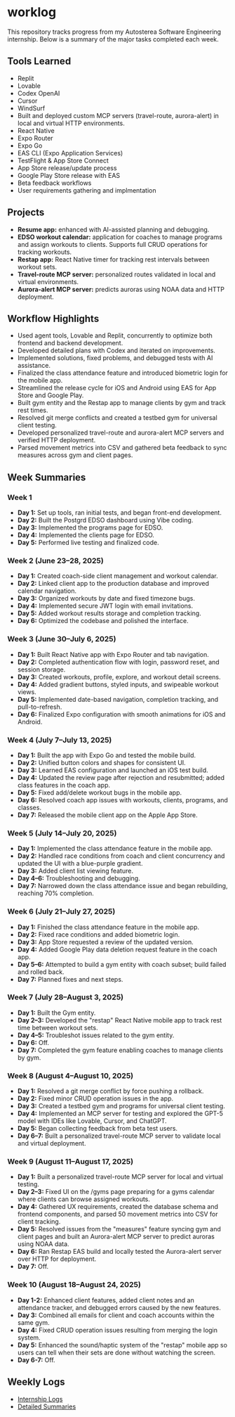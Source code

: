 # worklog

This repository tracks progress from my Autosterea Software Engineering internship. Below is a summary of the major tasks completed each week.

## Tools Learned
- Replit
- Lovable
- Codex OpenAI
- Cursor
- WindSurf
- Built and deployed custom MCP servers (travel-route, aurora-alert) in local and virtual HTTP environments.
- React Native
- Expo Router
- Expo Go
- EAS CLI (Expo Application Services)
- TestFlight & App Store Connect
- App Store release/update process
- Google Play Store release with EAS
- Beta feedback workflows
- User requirements gathering and implmentation

## Projects
- **Resume app:** enhanced with AI-assisted planning and debugging.
- **EDSO workout calendar:** application for coaches to manage programs and assign workouts to clients. Supports full CRUD operations for tracking workouts.
- **Restap app:** React Native timer for tracking rest intervals between workout sets.
- **Travel-route MCP server:** personalized routes validated in local and virtual environments.
- **Aurora-alert MCP server:** predicts auroras using NOAA data and HTTP deployment.

## Workflow Highlights
- Used agent tools, Lovable and Replit, concurrently to optimize both frontend and backend development.
- Developed detailed plans with Codex and iterated on improvements.
- Implemented solutions, fixed problems, and debugged tests with AI assistance.
- Finalized the class attendance feature and introduced biometric login for the mobile app.
- Streamlined the release cycle for iOS and Android using EAS for App Store and Google Play.
- Built gym entity and the Restap app to manage clients by gym and track rest times.
- Resolved git merge conflicts and created a testbed gym for universal client testing.
- Developed personalized travel-route and aurora-alert MCP servers and verified HTTP deployment.
- Parsed movement metrics into CSV and gathered beta feedback to sync measures across gym and client pages.

## Week Summaries

### Week 1
- **Day 1:** Set up tools, ran initial tests, and began front-end development.
- **Day 2:** Built the Postgrd EDSO dashboard using Vibe coding.
- **Day 3:** Implemented the programs page for EDSO.
- **Day 4:** Implemented the clients page for EDSO.
- **Day 5:** Performed live testing and finalized code.

### Week 2 (June 23–28, 2025)
- **Day 1:** Created coach-side client management and workout calendar.
- **Day 2:** Linked client app to the production database and improved calendar navigation.
- **Day 3:** Organized workouts by date and fixed timezone bugs.
- **Day 4:** Implemented secure JWT login with email invitations.
- **Day 5:** Added workout results storage and completion tracking.
- **Day 6:** Optimized the codebase and polished the interface.

### Week 3 (June 30–July 6, 2025)
- **Day 1:** Built React Native app with Expo Router and tab navigation.
- **Day 2:** Completed authentication flow with login, password reset, and session storage.
- **Day 3:** Created workouts, profile, explore, and workout detail screens.
- **Day 4:** Added gradient buttons, styled inputs, and swipeable workout views.
- **Day 5:** Implemented date-based navigation, completion tracking, and pull-to-refresh.
- **Day 6:** Finalized Expo configuration with smooth animations for iOS and Android.

### Week 4 (July 7–July 13, 2025)
- **Day 1:** Built the app with Expo Go and tested the mobile build.
- **Day 2:** Unified button colors and shapes for consistent UI.
- **Day 3:** Learned EAS configuration and launched an iOS test build.
- **Day 4:** Updated the review page after rejection and resubmitted; added class features in the coach app.
- **Day 5:** Fixed add/delete workout bugs in the mobile app.
- **Day 6:** Resolved coach app issues with workouts, clients, programs, and classes.
- **Day 7:** Released the mobile client app on the Apple App Store.

### Week 5 (July 14–July 20, 2025)
- **Day 1:** Implemented the class attendance feature in the mobile app.
- **Day 2:** Handled race conditions from coach and client concurrency and updated the UI with a blue-purple gradient.
- **Day 3:** Added client list viewing feature.
- **Day 4–6:** Troubleshooting and debugging.
- **Day 7:** Narrowed down the class attendance issue and began rebuilding, reaching 70% completion.

### Week 6 (July 21–July 27, 2025)
- **Day 1:** Finished the class attendance feature in the mobile app.
- **Day 2:** Fixed race conditions and added biometric login.
- **Day 3:** App Store requested a review of the updated version.
- **Day 4:** Added Google Play data deletion request feature in the coach app.
- **Day 5–6:** Attempted to build a gym entity with coach subset; build failed and rolled back.
- **Day 7:** Planned fixes and next steps.

### Week 7 (July 28–August 3, 2025)
- **Day 1:** Built the Gym entity.
- **Day 2–3:** Developed the "restap" React Native mobile app to track rest time between workout sets.
- **Day 4–5:** Troubleshot issues related to the gym entity.
- **Day 6:** Off.
- **Day 7:** Completed the gym feature enabling coaches to manage clients by gym.

### Week 8 (August 4–August 10, 2025)
- **Day 1:** Resolved a git merge conflict by force pushing a rollback.
- **Day 2:** Fixed minor CRUD operation issues in the app.
- **Day 3:** Created a testbed gym and programs for universal client testing.
- **Day 4:** Implemented an MCP server for testing and explored the GPT-5 model with IDEs like Lovable, Cursor, and ChatGPT.
- **Day 5:** Began collecting feedback from beta test users.
- **Day 6–7:** Built a personalized travel-route MCP server to validate local and virtual deployment.

### Week 9 (August 11–August 17, 2025)
- **Day 1:** Built a personalized travel-route MCP server for local and virtual testing.
- **Day 2–3:** Fixed UI on the /gyms page preparing for a gyms calendar where clients can browse assigned workouts.
- **Day 4:** Gathered UX requirements, created the database schema and frontend components, and parsed 50 movement metrics into CSV for client tracking.
- **Day 5:** Resolved issues from the "measures" feature syncing gym and client pages and built an Aurora-alert MCP server to predict auroras using NOAA data.
- **Day 6:** Ran Restap EAS build and locally tested the Aurora-alert server over HTTP for deployment.
- **Day 7:** Off.
### Week 10 (August 18–August 24, 2025)
- **Day 1-2:** Enhanced client features, added client notes and an attendance tracker, and debugged errors caused by the new features.
- **Day 3:** Combined all emails for client and coach accounts within the same gym.
- **Day 4:** Fixed CRUD operation issues resulting from merging the login system.
- **Day 5:** Enhanced the sound/haptic system of the "restap" mobile app so users can tell when their sets are done without watching the screen.
- **Day 6-7:** Off.

## Weekly Logs
- [Internship Logs](internship/README.md)
- [Detailed Summaries](weekly_summaries)
